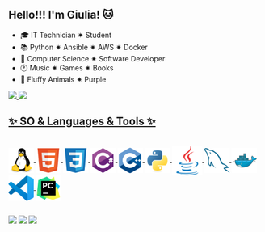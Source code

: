 ## Hello!!! I'm Giulia! 🐱

- 🎓 IT Technician ✷ Student
- 📚 Python ✷ Ansible ✷ AWS ✷ Docker
- 🚀 Computer Science ✷ Software Developer
- 🕐 Music ✷ Games ✷ Books
- 💜 Fluffy Animals ✷ Purple

<div>
  <a href="https://github.com/GiuElisa">
  <img height="180em" src="https://github-readme-stats.vercel.app/api?username=GiuElisa&show_icons=true&theme=tokyonight&include_all_commits=true&count_private=true"/>
  <img height="180em" src="https://github-readme-stats.vercel.app/api/top-langs/?username=GiuElisa&layout=compact&langs_count=7&theme=tokyonight"/>
</div>

## ✨ SO & Languages & Tools ✨ 

<div style="display: inline_block"><br>
  <img align="center" alt="Linux" height="50" width="50" src="https://raw.githubusercontent.com/devicons/devicon/master/icons/linux/linux-original.svg">
  <img align="center" alt="HTML" height="50" width="50" src="https://raw.githubusercontent.com/devicons/devicon/master/icons/html5/html5-original.svg">
  <img align="center" alt="CSS" height="50" width="50" src="https://raw.githubusercontent.com/devicons/devicon/master/icons/css3/css3-original.svg">
  <img align="center" alt="Csharp" height="50" width="50" src="https://raw.githubusercontent.com/devicons/devicon/master/icons/csharp/csharp-original.svg">
  <img align="center" alt="Docker" height="50" width="50" src="https://raw.githubusercontent.com/devicons/devicon/master/icons/cplusplus/cplusplus-original.svg">
  <img align="center" alt="Python" height="50" width="50" src="https://raw.githubusercontent.com/devicons/devicon/master/icons/python/python-original.svg">
  <img align="center" alt="Docker" height="60" width="60" src="https://raw.githubusercontent.com/devicons/devicon/master/icons/java/java-original.svg">
  <img align="center" alt="Docker" height="50" width="50" src="https://raw.githubusercontent.com/devicons/devicon/master/icons/mysql/mysql-original.svg">
  <img align="center" alt="Docker" height="50" width="50" src="https://raw.githubusercontent.com/devicons/devicon/master/icons/docker/docker-original.svg">
  <img align="center" alt="VSCode" height="50" width="50" src="https://raw.githubusercontent.com/devicons/devicon/master/icons/vscode/vscode-original.svg">
  <img align="center" alt="PyCharm" height="50" width="50" src="https://raw.githubusercontent.com/devicons/devicon/master/icons/pycharm/pycharm-original.svg">
</div>

##

<div>
    <a href="https://instagram.com/giu.lys" target="_blank"><img src="https://img.shields.io/badge/-Instagram-%23E4405F?style=for-the-badge&logo=instagram&logoColor=white" target="_blank"></a>
    <a href = "mailto:giuliaelisapereiraa@gmail.com"><img src="https://img.shields.io/badge/-Gmail-%23333?style=for-the-badge&logo=gmail&logoColor=white" target="_blank"></a>
    <a href="https://www.linkedin.com/in/giulia-e-pereira-04a73b232" target="_blank"><img src="https://img.shields.io/badge/-LinkedIn-%230077B5?style=for-the-badge&logo=linkedin&logoColor=white" target="_blank"></a> 
</div>
